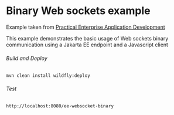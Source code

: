 Binary Web sockets example
=====================================
Example taken from [Practical Enterprise Application Development](http://www.itbuzzpress.com/ebooks/java-ee-7-development-on-wildfly.html)

This example demonstrates the basic usage of Web sockets binary communication using a Jakarta EE endpoint and a Javascript client

###### Build and Deploy
```shell
mvn clean install wildfly:deploy
```

###### Test
```shell
http://localhost:8080/ee-websocket-binary
```
 
